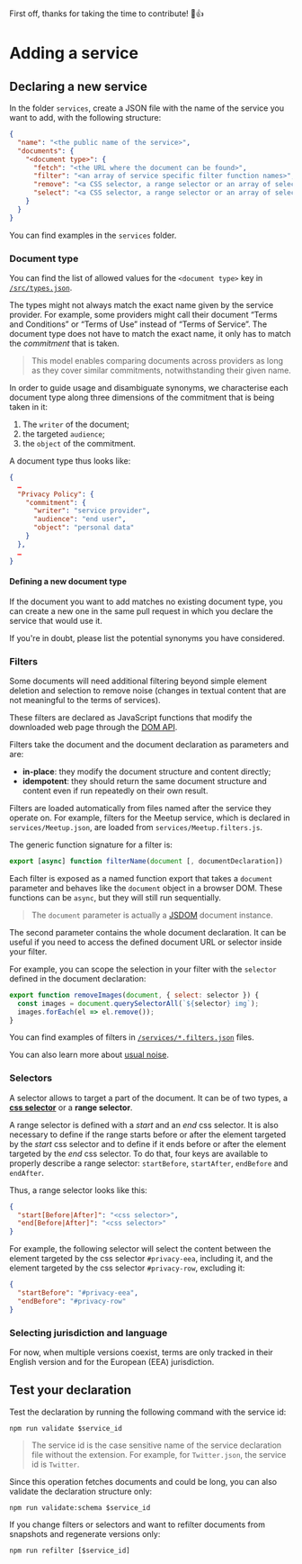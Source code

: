 First off, thanks for taking the time to contribute! 🎉👍

# Adding a service

## Declaring a new service

In the folder `services`, create a JSON file with the name of the service you want to add, with the following structure:

```json
{
  "name": "<the public name of the service>",
  "documents": {
    "<document type>": {
      "fetch": "<the URL where the document can be found>",
      "filter": "<an array of service specific filter function names>",
      "remove": "<a CSS selector, a range selector or an array of selectors that target the noise parts of the document that has to be removed. Useful to remove parts that are inside the selected parts>",
      "select": "<a CSS selector, a range selector or an array of selectors that target the meaningful parts of the document, excluding elements such as headers, footers and navigation>",
    }
  }
}
```

You can find examples in the `services` folder.

### Document type

You can find the list of allowed values for the `<document type>` key in [`/src/types.json`](./src/types.json).

The types might not always match the exact name given by the service provider. For example, some providers might call their document “Terms and Conditions” or “Terms of Use” instead of “Terms of Service”. The document type does not have to match the exact name, it only has to match the _commitment_ that is taken.

> This model enables comparing documents across providers as long as they cover similar commitments, notwithstanding their given name.

In order to guide usage and disambiguate synonyms, we characterise each document type along three dimensions of the commitment that is being taken in it:

1. The `writer` of the document;
2. the targeted `audience`;
3. the `object` of the commitment.

A document type thus looks like:

```json
{
  …
  "Privacy Policy": {
    "commitment": {
      "writer": "service provider",
      "audience": "end user",
      "object": "personal data"
    }
  },
  …
}
```

#### Defining a new document type

If the document you want to add matches no existing document type, you can create a new one in the same pull request in which you declare the service that would use it.

If you're in doubt, please list the potential synonyms you have considered.

### Filters

Some documents will need additional filtering beyond simple element deletion and selection to remove noise (changes in textual content that are not meaningful to the terms of services).

These filters are declared as JavaScript functions that modify the downloaded web page through the [DOM API](https://developer.mozilla.org/en-US/docs/Web/API/Document_Object_Model).

Filters take the document and the document declaration as parameters and are:

- **in-place**: they modify the document structure and content directly;
- **idempotent**: they should return the same document structure and content even if run repeatedly on their own result.

Filters are loaded automatically from files named after the service they operate on. For example, filters for the Meetup service, which is declared in `services/Meetup.json`, are loaded from `services/Meetup.filters.js`.

The generic function signature for a filter is:

```js
export [async] function filterName(document [, documentDeclaration])
```

Each filter is exposed as a named function export that takes a `document` parameter and behaves like the `document` object in a browser DOM. These functions can be `async`, but they will still run sequentially.

> The `document` parameter is actually a [JSDOM](https://github.com/jsdom/jsdom) document instance.

The second parameter contains the whole document declaration. It can be useful if you need to access the defined document URL or selector inside your filter.

For example, you can scope the selection in your filter with the `selector` defined in the document declaration:

```js
export function removeImages(document, { select: selector }) {
  const images = document.querySelectorAll(`${selector} img`);
  images.forEach(el => el.remove());
}

```

You can find examples of filters in [`/services/*.filters.json`](./services) files.

You can also learn more about [usual noise](https://github.com/ambanum/CGUs/wiki/Usual-noise).

### Selectors

A selector allows to target a part of the document. It can be of two types, a [**css selector**](https://developer.mozilla.org/en-US/docs/Web/CSS/CSS_Selectors) or a **range selector**.

A range selector is defined with a _start_ and an _end_ css selector. It is also necessary to define if the range starts before or after the element targeted by the _start_ css selector and to define if it ends
before or after the element targeted by the _end_ css selector. To do that, four keys are available to properly describe a range selector: `startBefore`, `startAfter`, `endBefore` and `endAfter`.

Thus, a range selector looks like this:

```json
{
  "start[Before|After]": "<css selector>",
  "end[Before|After]": "<css selector>"
}
```

For example, the following selector will select the content between the element targeted by the css selector `#privacy-eea`, including it, and the element targeted by the css selector `#privacy-row`, excluding it:

```json
{
  "startBefore": "#privacy-eea",
  "endBefore": "#privacy-row"
}
```

### Selecting jurisdiction and language

For now, when multiple versions coexist, terms are only tracked in their English version and for the European (EEA) jurisdiction.


## Test your declaration

Test the declaration by running the following command with the service id:

```
npm run validate $service_id
```

> The service id is the case sensitive name of the service declaration file without the extension. For example, for `Twitter.json`, the service id is `Twitter`.

Since this operation fetches documents and could be long, you can also validate the declaration structure only:

```
npm run validate:schema $service_id
```

If you change filters or selectors and want to refilter documents from snapshots and regenerate versions only:

```
npm run refilter [$service_id]
```
